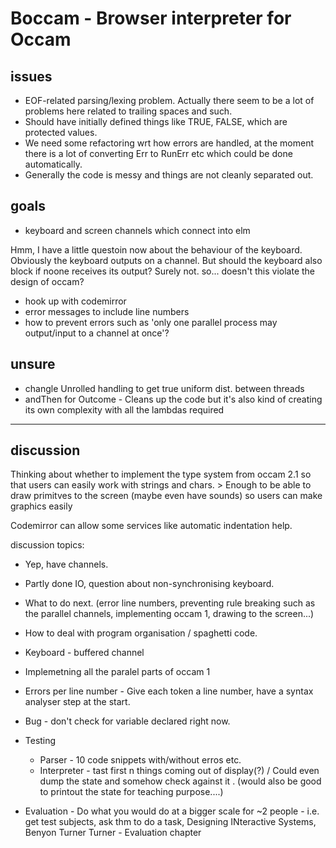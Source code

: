 # Boccam - Browser interpreter for Occam 

## issues

- EOF-related parsing/lexing problem. Actually there seem to be a lot of problems here related to trailing spaces and such.
- Should have initially defined things like TRUE, FALSE, which are protected values.
- We need some refactoring wrt how errors are handled, at the moment there is a lot of converting Err to RunErr etc which could be done automatically.
- Generally the code is messy and things are not cleanly separated out.

## goals

- keyboard and screen channels which connect into elm

Hmm, I have a little questoin now about the behaviour of the keyboard. Obviously the keyboard outputs on a channel. But should the keyboard also block if noone receives its output? Surely not. so... doesn't this violate the design of occam?

- hook up with codemirror
- error messages to include line numbers
- how to prevent errors such as 'only one parallel process may output/input to a channel at once'?

## unsure

- changle Unrolled handling to get true uniform dist. between threads
- andThen for Outcome - Cleans up the code but it's also kind of creating its own complexity with all the lambdas required

---

## discussion

Thinking about whether to implement the type system from occam 2.1 so that users can easily work with strings and chars. > Enough to be able to draw primitves to the screen (maybe even have sounds) so users can make graphics easily 

Codemirror can allow some services like automatic indentation help.

discussion topics:
- Yep, have channels.
- Partly done IO, question about non-synchronising keyboard.
- What to do next. (error line numbers, preventing rule breaking such as the parallel channels, implementing occam 1, drawing to the screen...)
- How to deal with program organisation / spaghetti code.



- Keyboard - buffered channel
- Implemetning all the paralel parts of occam 1
- Errors per line number - Give each token a line number, have a syntax analyser step at the start.
- Bug - don't check for variable declared right now.
- Testing
    - Parser - 10 code snippets with/without erros etc.
    - Interpreter - tast first n things coming out of display(?) / Could even dump the state and somehow check against it . (would also be good to printout the state for teaching purpose....)

- Evaluation - Do what you would do at a bigger scale  for ~2 people - i.e. get test subjects, ask thm to do a task, Designing INteractive Systems, Benyon Turner Turner - Evaluation chapter
